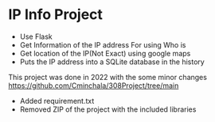 ﻿# IP Info Project

- Use Flask
- Get Information of the IP address For using Who is 
- Get location of the IP(Not Exact) using google maps
- Puts the IP address into a SQLite database in the history

This project was done in 2022 with the some minor changes
https://github.com/Cminchala/308Project/tree/main
- Added requirement.txt
- Removed ZIP of the project with the included libraries
